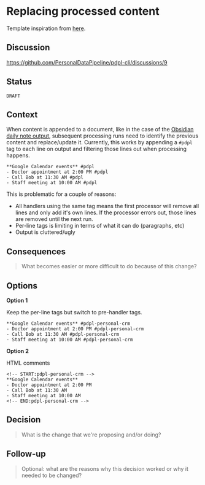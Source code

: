 # Replacing processed content

Template inspiration from [here](https://cognitect.com/blog/2011/11/15/documenting-architecture-decisions).

## Discussion

https://github.com/PersonalDataPipeline/pdpl-cli/discussions/9

## Status

`DRAFT`

## Context

When content is appended to a document, like in the case of the [Obsidian daily note output](https://github.com/PersonalDataPipeline/pdpl-cli/blob/main/src/outputs/obsidian/index.ts#L47), subsequent processing runs need to identify the previous content and replace/update it. Currently, this works by appending a `#pdpl` tag to each line on output and filtering those lines out when processing happens. 

```
**Google Calendar events** #pdpl
- Doctor appointment at 2:00 PM #pdpl
- Call Bob at 11:30 AM #pdpl
- Staff meeting at 10:00 AM #pdpl
```

This is problematic for a couple of reasons:

- All handlers using the same tag means the first processor will remove all lines and only add it's own lines. If the processor errors out, those lines are removed until the next run.
- Per-line tags is limiting in terms of what it can do (paragraphs, etc)
- Output is cluttered/ugly

## Consequences

> What becomes easier or more difficult to do because of this change?

## Options

**Option 1**

Keep the per-line tags but switch to pre-handler tags.

```
**Google Calendar events** #pdpl-personal-crm
- Doctor appointment at 2:00 PM #pdpl-personal-crm
- Call Bob at 11:30 AM #pdpl-personal-crm
- Staff meeting at 10:00 AM #pdpl-personal-crm
```

**Option 2**

HTML comments 

```
<!-- START:pdpl-personal-crm -->
**Google Calendar events**
- Doctor appointment at 2:00 PM
- Call Bob at 11:30 AM
- Staff meeting at 10:00 AM
<!-- END:pdpl-personal-crm -->
```

## Decision

> What is the change that we're proposing and/or doing?

## Follow-up

> Optional: what are the reasons why this decision worked or why it needed to be changed?